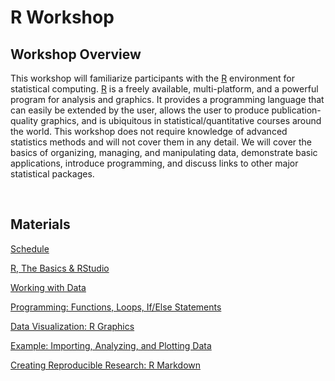 # R Workshop

## Workshop Overview

This workshop will familiarize participants with the [R](http://cran.r-project.org/) environment for statistical computing. [R](http://cran.r-project.org/) is a freely available, multi-platform,  and a powerful program for analysis and graphics. It provides a programming language that can easily be extended by the user, allows the user to produce publication-quality graphics, and is ubiquitous in statistical/quantitative courses around the world. This workshop does not require knowledge of advanced statistics methods and will not cover them in any detail. We will cover the basics of organizing, managing, and manipulating data, demonstrate basic applications, introduce programming, and discuss links to other major statistical packages.

<br>

## Materials  

[Schedule](R_Schedule2020.pdf)

[R, The Basics & RStudio](R_Basics.html)

[Working with Data](R_Working_with_Data.html)

[Programming: Functions, Loops, If/Else Statements](R_Programming.html)

[Data Visualization: R Graphics](R_Data_Visualization.html)

[Example: Importing, Analyzing, and Plotting Data](R_Data_Example.html)

[Creating Reproducible Research: R Markdown](R_Reproducible_Research.html)
